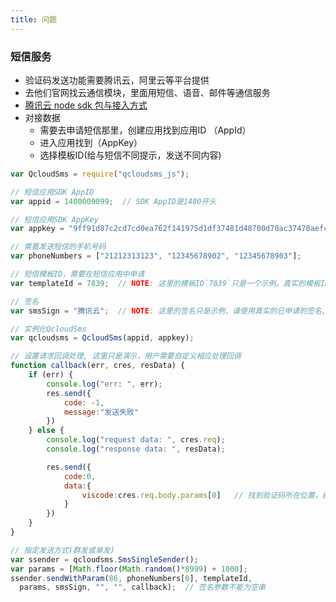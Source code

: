 ```yaml
---
title: 问题
---
```


### 短信服务
- 验证码发送功能需要腾讯云，阿里云等平台提供
- 去他们官网找云通信模块，里面用短信、语音、邮件等通信服务
- [腾讯云 node sdk 包与接入方式](https://github.com/qcloudsms/qcloudsms_js)
- 对接数据
  - 需要去申请短信那里，创建应用找到应用ID （AppId）
  - 进入应用找到（AppKey） 
  - 选择模板ID(给与短信不同提示，发送不同内容)

```javascript
var QcloudSms = require("qcloudsms_js");

// 短信应用SDK AppID
var appid = 1400009099;  // SDK AppID是1400开头

// 短信应用SDK AppKey
var appkey = "9ff91d87c2cd7cd0ea762f141975d1df37481d48700d70ac37470aefc60f9bad";

// 需要发送短信的手机号码
var phoneNumbers = ["21212313123", "12345678902", "12345678903"];

// 短信模板ID，需要在短信应用中申请
var templateId = 7839;  // NOTE: 这里的模板ID`7839`只是一个示例，真实的模板ID需要在短信控制台中申请

// 签名
var smsSign = "腾讯云";  // NOTE: 这里的签名只是示例，请使用真实的已申请的签名, 签名参数使用的是`签名内容`，而不是`签名ID`

// 实例化QcloudSms
var qcloudsms = QcloudSms(appid, appkey);

// 设置请求回调处理, 这里只是演示，用户需要自定义相应处理回调
function callback(err, cres, resData) {
    if (err) {
        console.log("err: ", err);
        res.send({
            code: -1,
            message:"发送失败"
        })
    } else {
        console.log("request data: ", cres.req);
        console.log("response data: ", resData);

        res.send({
            code:0,
            data:{
                viscode:cres.req.body.params[0]   // 找到验证码所在位置，前端拿到，用户登录时与这个加密对比
            }
        })
    }
}

// 指定发送方式(群发或单发)
var ssender = qcloudsms.SmsSingleSender();
var params = [Math.floor(Math.random()*8999) + 1000];
ssender.sendWithParam(86, phoneNumbers[0], templateId,
  params, smsSign, "", "", callback);  // 签名参数不能为空串
```